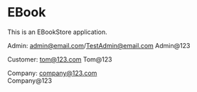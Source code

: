 # EBook
This is an EBookStore application.

Admin:
admin@email.com/TestAdmin@email.com
Admin@123

Customer:
tom@123.com
Tom@123

Company:
company@123.com  
Company@123
